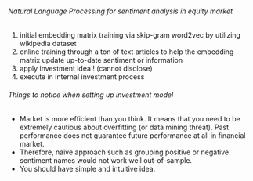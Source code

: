 ###### Natural Language Processing for sentiment analysis in equity market

1. initial embedding matrix training via skip-gram word2vec by utilizing wikipedia dataset
2. online training through a ton of text articles to help the embedding matrix update up-to-date sentiment or information
3. apply investment idea ! (cannot disclose)
4. execute in internal investment process


###### Things to notice when setting up investment model
- Market is more efficient than you think. It means that you need to be extremely cautious about overfitting (or data mining threat). Past performance does not guarantee future performance at all in financial market.
- Therefore, naive approach such as grouping positive or negative sentiment names would not work well out-of-sample.
- You should have simple and intuitive idea.
